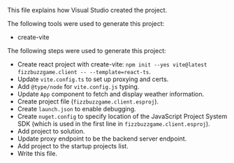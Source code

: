 This file explains how Visual Studio created the project.

The following tools were used to generate this project:
- create-vite

The following steps were used to generate this project:
- Create react project with create-vite: `npm init --yes vite@latest fizzbuzzgame.client -- --template=react-ts`.
- Update `vite.config.ts` to set up proxying and certs.
- Add `@type/node` for `vite.config.js` typing.
- Update `App` component to fetch and display weather information.
- Create project file (`fizzbuzzgame.client.esproj`).
- Create `launch.json` to enable debugging.
- Create `nuget.config` to specify location of the JavaScript Project System SDK (which is used in the first line in `fizzbuzzgame.client.esproj`).
- Add project to solution.
- Update proxy endpoint to be the backend server endpoint.
- Add project to the startup projects list.
- Write this file.
